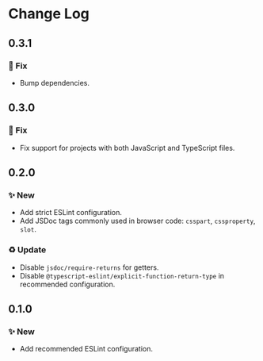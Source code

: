 <!--

## {version}

⚠️ Breaking change
✨ New
🐞 Fix
♻️ Refactor / Enhance / Update

-->

# Change Log

## 0.3.1

### 🐞 Fix

- Bump dependencies.

## 0.3.0

### 🐞 Fix

- Fix support for projects with both JavaScript and TypeScript files.

## 0.2.0

### ✨ New

- Add strict ESLint configuration.
- Add JSDoc tags commonly used in browser code: `csspart`, `cssproperty`, `slot`.

### ♻️ Update

- Disable `jsdoc/require-returns` for getters.
- Disable `@typescript-eslint/explicit-function-return-type` in recommended configuration.

## 0.1.0

### ✨ New

- Add recommended ESLint configuration.
